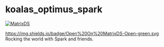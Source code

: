 # koalas_optimus_spark

[![MatrixDS](https://img.shields.io/badge/Open%20On%20MatrixDS-Open-green.svg)](https://community.platform.matrixds.com/community/project/5cc0de62b8f4a97f2912aabf)

https://img.shields.io/badge/Open%20On%20MatrixDS-Open-green.svg
Rocking the world with Spark and friends. 
